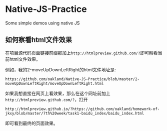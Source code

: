 # Native-JS-Practice
Some simple demos using native JS

## 如何察看html文件效果

在项目源代码页面链接前缀那加上`http://htmlpreview.github.com/?`即可察看当前html文件效果。

例如，我的2-moveUpDownLeftRight的html文件地址是:

`https://github.com/oakland/Native-JS-Practice/blob/master/2-moveUpDownLeftRight/moveUpDownLeftRight.html`

如果我想直接在网页上看效果，那么在这个网址前加上`http://htmlpreview.github.com/?`，打开

`http://htmlpreview.github.io/?https://github.com/oakland/homework-of-jkxy/blob/master/7th%20week/task1-baidu_index/baidu_index.html`

即可看到最终的页面效果。